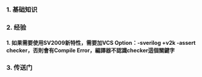 ### 1. 基础知识

### 2. 经验
#### 1. 如果需要使用SV2009新特性，需要加VCS Option：-sverilog +v2k -assert checker，否則會有Compile Error，編譯器不認識checker這個關鍵字
### 3. 传送门
